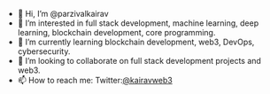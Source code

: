 - 👋 Hi, I’m @parzivalkairav
- 👀 I’m interested in full stack development, machine learning, deep learning, blockchain development, core programming.
- 🌱 I’m currently learning blockchain development, web3, DevOps, cybersecurity.
- 💞️ I’m looking to collaborate on full stack development projects and web3.
- 📫 How to reach me: Twitter:<a href="https://twitter.com/kairavweb3">@kairavweb3</a>

<!---
parzivalkairav/parzivalkairav is a ✨ special ✨ repository because its `README.md` (this file) appears on your GitHub profile.
You can click the Preview link to take a look at your changes.
--->
